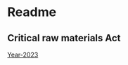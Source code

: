 # Readme

## Critical raw materials Act

[Year-2023](https://sustavis.github.io/data/critical-raw-materials-list.json)

